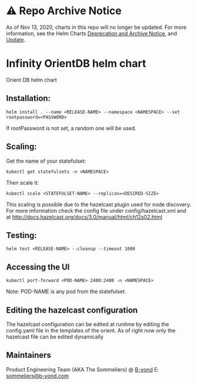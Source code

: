 # ⚠️ Repo Archive Notice

As of Nov 13, 2020, charts in this repo will no longer be updated.
For more information, see the Helm Charts [Deprecation and Archive Notice](https://github.com/helm/charts#%EF%B8%8F-deprecation-and-archive-notice), and [Update](https://helm.sh/blog/charts-repo-deprecation/).

# Infinity OrientDB helm chart

Orient DB helm chart

## Installation:

`helm install . --name <RELEASE-NAME> --namespace <NAMESPACE> --set rootpassword=<PASSWORD>`

If rootPassword is not set, a random one will be used.

## Scaling:

Get the name of your statefulset:

`kubectl get statefulsets -n <NAMESPACE>`

Then scale it:

`kubectl scale <STATEFULSET-NAME> --replicas=<DESIRED-SIZE>`

This scaling is possible due to the hazelcast plugin used for node discovery. For more information check the config file under config/hazelcast.xml and at http://docs.hazelcast.org/docs/3.0/manual/html/ch12s02.html

## Testing:

`helm test <RELEASE-NAME> --cleanup --timeout 1000`

## Accessing the UI

`kubectl port-forward <POD-NAME> 2480:2480 -n <NAMESPACE>`

Note: POD-NAME is any pod from the statefulset.

## Editing the hazelcast configuration

The hazelcast configuration can be edited at runtime by editing the config.yaml file in the templates of the orient. As of right now only the hazelcast file can be edited dynamically

## Maintainers

Product Engineering Team (AKA The Sommeliers) @ [B-yond](https://www.b-yond.com)
E: <sommeliers@b-yond.com>
